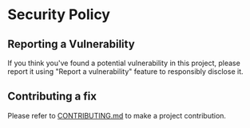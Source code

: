 # Security Policy

## Reporting a Vulnerability

If you think you've found a potential vulnerability in this project, please report it using "Report a vulnerability" feature to responsibly disclose it.

## Contributing a fix

Please refer to [CONTRIBUTING.md](CONTRIBUTING.md) to make a project contribution.
